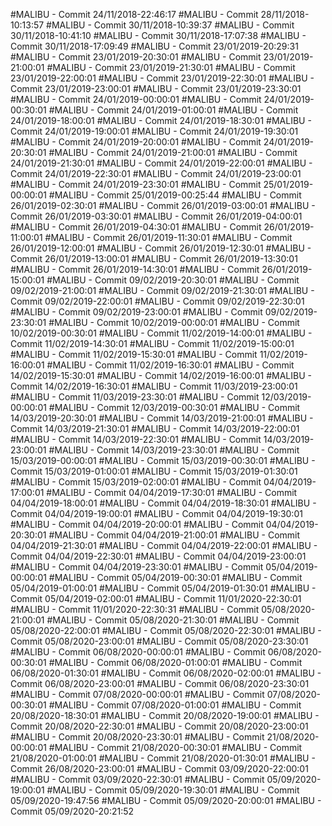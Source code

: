 #MALIBU - Commit 24/11/2018-22:46:17
#MALIBU - Commit 28/11/2018-10:13:57
#MALIBU - Commit 30/11/2018-10:39:37
#MALIBU - Commit 30/11/2018-10:41:10
#MALIBU - Commit 30/11/2018-17:07:38
#MALIBU - Commit 30/11/2018-17:09:49
#MALIBU - Commit 23/01/2019-20:29:31
#MALIBU - Commit 23/01/2019-20:30:01
#MALIBU - Commit 23/01/2019-21:00:01
#MALIBU - Commit 23/01/2019-21:30:01
#MALIBU - Commit 23/01/2019-22:00:01
#MALIBU - Commit 23/01/2019-22:30:01
#MALIBU - Commit 23/01/2019-23:00:01
#MALIBU - Commit 23/01/2019-23:30:01
#MALIBU - Commit 24/01/2019-00:00:01
#MALIBU - Commit 24/01/2019-00:30:01
#MALIBU - Commit 24/01/2019-01:00:01
#MALIBU - Commit 24/01/2019-18:00:01
#MALIBU - Commit 24/01/2019-18:30:01
#MALIBU - Commit 24/01/2019-19:00:01
#MALIBU - Commit 24/01/2019-19:30:01
#MALIBU - Commit 24/01/2019-20:00:01
#MALIBU - Commit 24/01/2019-20:30:01
#MALIBU - Commit 24/01/2019-21:00:01
#MALIBU - Commit 24/01/2019-21:30:01
#MALIBU - Commit 24/01/2019-22:00:01
#MALIBU - Commit 24/01/2019-22:30:01
#MALIBU - Commit 24/01/2019-23:00:01
#MALIBU - Commit 24/01/2019-23:30:01
#MALIBU - Commit 25/01/2019-00:00:01
#MALIBU - Commit 25/01/2019-00:25:44
#MALIBU - Commit 26/01/2019-02:30:01
#MALIBU - Commit 26/01/2019-03:00:01
#MALIBU - Commit 26/01/2019-03:30:01
#MALIBU - Commit 26/01/2019-04:00:01
#MALIBU - Commit 26/01/2019-04:30:01
#MALIBU - Commit 26/01/2019-11:00:01
#MALIBU - Commit 26/01/2019-11:30:01
#MALIBU - Commit 26/01/2019-12:00:01
#MALIBU - Commit 26/01/2019-12:30:01
#MALIBU - Commit 26/01/2019-13:00:01
#MALIBU - Commit 26/01/2019-13:30:01
#MALIBU - Commit 26/01/2019-14:30:01
#MALIBU - Commit 26/01/2019-15:00:01
#MALIBU - Commit 09/02/2019-20:30:01
#MALIBU - Commit 09/02/2019-21:00:01
#MALIBU - Commit 09/02/2019-21:30:01
#MALIBU - Commit 09/02/2019-22:00:01
#MALIBU - Commit 09/02/2019-22:30:01
#MALIBU - Commit 09/02/2019-23:00:01
#MALIBU - Commit 09/02/2019-23:30:01
#MALIBU - Commit 10/02/2019-00:00:01
#MALIBU - Commit 10/02/2019-00:30:01
#MALIBU - Commit 11/02/2019-14:00:01
#MALIBU - Commit 11/02/2019-14:30:01
#MALIBU - Commit 11/02/2019-15:00:01
#MALIBU - Commit 11/02/2019-15:30:01
#MALIBU - Commit 11/02/2019-16:00:01
#MALIBU - Commit 11/02/2019-16:30:01
#MALIBU - Commit 14/02/2019-15:30:01
#MALIBU - Commit 14/02/2019-16:00:01
#MALIBU - Commit 14/02/2019-16:30:01
#MALIBU - Commit 11/03/2019-23:00:01
#MALIBU - Commit 11/03/2019-23:30:01
#MALIBU - Commit 12/03/2019-00:00:01
#MALIBU - Commit 12/03/2019-00:30:01
#MALIBU - Commit 14/03/2019-20:30:01
#MALIBU - Commit 14/03/2019-21:00:01
#MALIBU - Commit 14/03/2019-21:30:01
#MALIBU - Commit 14/03/2019-22:00:01
#MALIBU - Commit 14/03/2019-22:30:01
#MALIBU - Commit 14/03/2019-23:00:01
#MALIBU - Commit 14/03/2019-23:30:01
#MALIBU - Commit 15/03/2019-00:00:01
#MALIBU - Commit 15/03/2019-00:30:01
#MALIBU - Commit 15/03/2019-01:00:01
#MALIBU - Commit 15/03/2019-01:30:01
#MALIBU - Commit 15/03/2019-02:00:01
#MALIBU - Commit 04/04/2019-17:00:01
#MALIBU - Commit 04/04/2019-17:30:01
#MALIBU - Commit 04/04/2019-18:00:01
#MALIBU - Commit 04/04/2019-18:30:01
#MALIBU - Commit 04/04/2019-19:00:01
#MALIBU - Commit 04/04/2019-19:30:01
#MALIBU - Commit 04/04/2019-20:00:01
#MALIBU - Commit 04/04/2019-20:30:01
#MALIBU - Commit 04/04/2019-21:00:01
#MALIBU - Commit 04/04/2019-21:30:01
#MALIBU - Commit 04/04/2019-22:00:01
#MALIBU - Commit 04/04/2019-22:30:01
#MALIBU - Commit 04/04/2019-23:00:01
#MALIBU - Commit 04/04/2019-23:30:01
#MALIBU - Commit 05/04/2019-00:00:01
#MALIBU - Commit 05/04/2019-00:30:01
#MALIBU - Commit 05/04/2019-01:00:01
#MALIBU - Commit 05/04/2019-01:30:01
#MALIBU - Commit 05/04/2019-02:00:01
#MALIBU - Commit 11/01/2020-22:30:01
#MALIBU - Commit 11/01/2020-22:30:31
#MALIBU - Commit 05/08/2020-21:00:01
#MALIBU - Commit 05/08/2020-21:30:01
#MALIBU - Commit 05/08/2020-22:00:01
#MALIBU - Commit 05/08/2020-22:30:01
#MALIBU - Commit 05/08/2020-23:00:01
#MALIBU - Commit 05/08/2020-23:30:01
#MALIBU - Commit 06/08/2020-00:00:01
#MALIBU - Commit 06/08/2020-00:30:01
#MALIBU - Commit 06/08/2020-01:00:01
#MALIBU - Commit 06/08/2020-01:30:01
#MALIBU - Commit 06/08/2020-02:00:01
#MALIBU - Commit 06/08/2020-23:00:01
#MALIBU - Commit 06/08/2020-23:30:01
#MALIBU - Commit 07/08/2020-00:00:01
#MALIBU - Commit 07/08/2020-00:30:01
#MALIBU - Commit 07/08/2020-01:00:01
#MALIBU - Commit 20/08/2020-18:30:01
#MALIBU - Commit 20/08/2020-19:00:01
#MALIBU - Commit 20/08/2020-22:30:01
#MALIBU - Commit 20/08/2020-23:00:01
#MALIBU - Commit 20/08/2020-23:30:01
#MALIBU - Commit 21/08/2020-00:00:01
#MALIBU - Commit 21/08/2020-00:30:01
#MALIBU - Commit 21/08/2020-01:00:01
#MALIBU - Commit 21/08/2020-01:30:01
#MALIBU - Commit 26/08/2020-23:00:01
#MALIBU - Commit 03/09/2020-22:00:01
#MALIBU - Commit 03/09/2020-22:30:01
#MALIBU - Commit 05/09/2020-19:00:01
#MALIBU - Commit 05/09/2020-19:30:01
#MALIBU - Commit 05/09/2020-19:47:56
#MALIBU - Commit 05/09/2020-20:00:01
#MALIBU - Commit 05/09/2020-20:21:52
